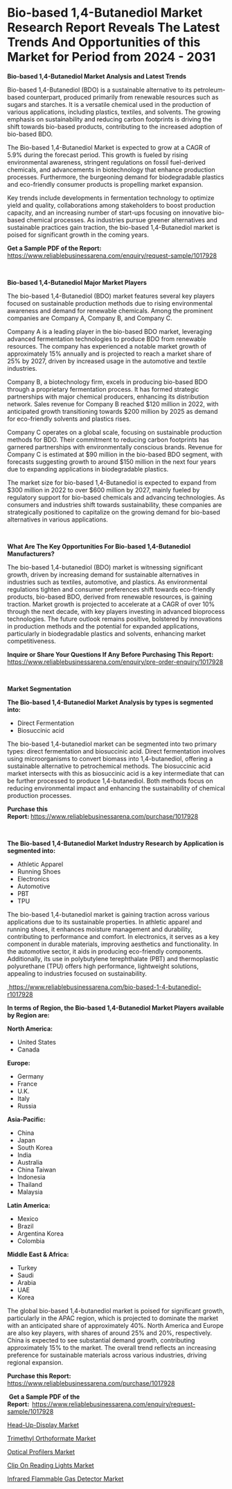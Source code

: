 <p><h1>Bio-based 1,4-Butanediol Market Research Report Reveals The Latest Trends And Opportunities of this Market for Period from 2024 - 2031</h1></p><p><strong>Bio-based 1,4-Butanediol Market Analysis and Latest Trends</strong></p>
<p><p>Bio-based 1,4-Butanediol (BDO) is a sustainable alternative to its petroleum-based counterpart, produced primarily from renewable resources such as sugars and starches. It is a versatile chemical used in the production of various applications, including plastics, textiles, and solvents. The growing emphasis on sustainability and reducing carbon footprints is driving the shift towards bio-based products, contributing to the increased adoption of bio-based BDO.</p><p>The Bio-based 1,4-Butanediol Market is expected to grow at a CAGR of 5.9% during the forecast period. This growth is fueled by rising environmental awareness, stringent regulations on fossil fuel-derived chemicals, and advancements in biotechnology that enhance production processes. Furthermore, the burgeoning demand for biodegradable plastics and eco-friendly consumer products is propelling market expansion.</p><p>Key trends include developments in fermentation technology to optimize yield and quality, collaborations among stakeholders to boost production capacity, and an increasing number of start-ups focusing on innovative bio-based chemical processes. As industries pursue greener alternatives and sustainable practices gain traction, the bio-based 1,4-Butanediol market is poised for significant growth in the coming years.</p></p>
<p><strong>Get a Sample PDF of the Report:&nbsp;</strong> <a href="https://www.reliablebusinessarena.com/enquiry/request-sample/1017928">https://www.reliablebusinessarena.com/enquiry/request-sample/1017928</a></p>
<p>&nbsp;</p>
<p><strong>Bio-based 1,4-Butanediol Major Market Players</strong></p>
<p><p>The bio-based 1,4-Butanediol (BDO) market features several key players focused on sustainable production methods due to rising environmental awareness and demand for renewable chemicals. Among the prominent companies are Company A, Company B, and Company C. </p><p>Company A is a leading player in the bio-based BDO market, leveraging advanced fermentation technologies to produce BDO from renewable resources. The company has experienced a notable market growth of approximately 15% annually and is projected to reach a market share of 25% by 2027, driven by increased usage in the automotive and textile industries.</p><p>Company B, a biotechnology firm, excels in producing bio-based BDO through a proprietary fermentation process. It has formed strategic partnerships with major chemical producers, enhancing its distribution network. Sales revenue for Company B reached $120 million in 2022, with anticipated growth transitioning towards $200 million by 2025 as demand for eco-friendly solvents and plastics rises.</p><p>Company C operates on a global scale, focusing on sustainable production methods for BDO. Their commitment to reducing carbon footprints has garnered partnerships with environmentally conscious brands. Revenue for Company C is estimated at $90 million in the bio-based BDO segment, with forecasts suggesting growth to around $150 million in the next four years due to expanding applications in biodegradable plastics.</p><p>The market size for bio-based 1,4-Butanediol is expected to expand from $300 million in 2022 to over $600 million by 2027, mainly fueled by regulatory support for bio-based chemicals and advancing technologies. As consumers and industries shift towards sustainability, these companies are strategically positioned to capitalize on the growing demand for bio-based alternatives in various applications.</p></p>
<p>&nbsp;</p>
<p><strong>What Are The Key Opportunities For Bio-based 1,4-Butanediol Manufacturers?</strong></p>
<p><p>The bio-based 1,4-butanediol (BDO) market is witnessing significant growth, driven by increasing demand for sustainable alternatives in industries such as textiles, automotive, and plastics. As environmental regulations tighten and consumer preferences shift towards eco-friendly products, bio-based BDO, derived from renewable resources, is gaining traction. Market growth is projected to accelerate at a CAGR of over 10% through the next decade, with key players investing in advanced bioprocess technologies. The future outlook remains positive, bolstered by innovations in production methods and the potential for expanded applications, particularly in biodegradable plastics and solvents, enhancing market competitiveness.</p></p>
<p><strong>Inquire or Share Your Questions If Any Before Purchasing This Report:</strong> <a href="https://www.reliablebusinessarena.com/enquiry/pre-order-enquiry/1017928">https://www.reliablebusinessarena.com/enquiry/pre-order-enquiry/1017928</a></p>
<p>&nbsp;</p>
<p><strong>Market Segmentation</strong></p>
<p><strong>The Bio-based 1,4-Butanediol Market Analysis by types is segmented into:</strong></p>
<p><ul><li>Direct Fermentation</li><li>Biosuccinic acid</li></ul></p>
<p><p>The bio-based 1,4-butanediol market can be segmented into two primary types: direct fermentation and biosuccinic acid. Direct fermentation involves using microorganisms to convert biomass into 1,4-butanediol, offering a sustainable alternative to petrochemical methods. The biosuccinic acid market intersects with this as biosuccinic acid is a key intermediate that can be further processed to produce 1,4-butanediol. Both methods focus on reducing environmental impact and enhancing the sustainability of chemical production processes.</p></p>
<p><strong>Purchase this Report:&nbsp;</strong><a href="https://www.reliablebusinessarena.com/purchase/1017928">https://www.reliablebusinessarena.com/purchase/1017928</a></p>
<p>&nbsp;</p>
<p><strong>The Bio-based 1,4-Butanediol Market Industry Research by Application is segmented into:</strong></p>
<p><ul><li>Athletic Apparel</li><li>Running Shoes</li><li>Electronics</li><li>Automotive</li><li>PBT</li><li>TPU</li></ul></p>
<p><p>The bio-based 1,4-butanediol market is gaining traction across various applications due to its sustainable properties. In athletic apparel and running shoes, it enhances moisture management and durability, contributing to performance and comfort. In electronics, it serves as a key component in durable materials, improving aesthetics and functionality. In the automotive sector, it aids in producing eco-friendly components. Additionally, its use in polybutylene terephthalate (PBT) and thermoplastic polyurethane (TPU) offers high performance, lightweight solutions, appealing to industries focused on sustainability.</p></p>
<p><a href="https://www.reliablebusinessarena.com/bio-based-1-4-butanediol-r1017928">&nbsp;https://www.reliablebusinessarena.com/bio-based-1-4-butanediol-r1017928</a></p>
<p><strong>In terms of Region, the Bio-based 1,4-Butanediol Market Players available by Region are:</strong></p>
<p>
    <p> <strong> North America: </strong>
        <ul>
            <li>United States</li>
            <li>Canada</li>
        </ul>
        </p> 
    <p> <strong> Europe: </strong>
        <ul>
            <li>Germany</li>
            <li>France</li>
            <li>U.K.</li>
            <li>Italy</li>
            <li>Russia</li>
        </ul>
        </p> 
    <p> <strong> Asia-Pacific: </strong>
        <ul>
            <li>China</li>
            <li>Japan</li>
            <li>South Korea</li>
            <li>India</li>
            <li>Australia</li>
            <li>China Taiwan</li>
            <li>Indonesia</li>
            <li>Thailand</li>
            <li>Malaysia</li>
        </ul>
        </p> 
    <p> <strong> Latin America: </strong>
        <ul>
            <li>Mexico</li>
            <li>Brazil</li>
            <li>Argentina Korea</li>
            <li>Colombia</li>
        </ul>
        </p> 
    <p> <strong> Middle East & Africa: </strong>
        <ul>
            <li>Turkey</li>
            <li>Saudi</li>
            <li>Arabia</li>
            <li>UAE</li>
            <li>Korea</li>
        </ul>
    </p>
    </p>
<p><p>The global bio-based 1,4-butanediol market is poised for significant growth, particularly in the APAC region, which is projected to dominate the market with an anticipated share of approximately 40%. North America and Europe are also key players, with shares of around 25% and 20%, respectively. China is expected to see substantial demand growth, contributing approximately 15% to the market. The overall trend reflects an increasing preference for sustainable materials across various industries, driving regional expansion.</p></p>
<p><strong>Purchase this Report: </strong><a href="https://www.reliablebusinessarena.com/purchase/1017928">https://www.reliablebusinessarena.com/purchase/1017928</a></p>
<p>&nbsp;<strong>Get a Sample PDF of the Report:&nbsp;&nbsp;</strong><a href="https://www.reliablebusinessarena.com/enquiry/request-sample/1017928">https://www.reliablebusinessarena.com/enquiry/request-sample/1017928</a></p>
<p><strong></strong></p>
<p><p><a href="https://github.com/gulaimolin/Market-Research-Report-List-6/blob/main/head-up-display-market.md">Head-Up-Display Market</a></p><p><a href="https://issuu.com/reportprime-2/docs/trimethyl-orthoformate-market-size-_67a617178c2bd6">Trimethyl Orthoformate Market</a></p><p><a href="https://medium.com/@priscillaalexist47/driving-factors-behind-the-optical-profilers-market-trends-applications-and-regional-market-3071cbce4f09">Optical Profilers Market</a></p><p><a href="https://www.linkedin.com/pulse/clip-reading-lights-market-outlook-forecast-from-2024-2031-firmazon-lm7zc?trackingId=47K4kR5aQz%2BBnqc8ZcFrCA%3D%3D">Clip On Reading Lights Market</a></p><p><a href="https://medium.com/@sahanad234/the-infrared-flammable-gas-detector-market-is-experiencing-higher-than-anticipated-demand-6d78b29ea5ad">Infrared Flammable Gas Detector Market</a></p></p>